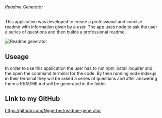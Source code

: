 ###### Readme Generator

This application was developed to create a professional and concise readme with information given by a user. The app uses node to ask the user a series of questions and then builds a professional readme.


![Readme generator](https://user-images.githubusercontent.com/67764086/94756773-aa591380-0355-11eb-8c23-b06c026594b9.PNG)

## Useage

In order to use this application the user has to run npm install inquirer and the open the command terminal for the code. By then running node index.js in their terminal they will be asked a series of questions and after answering them a README.md will be generated in the folder.

## Link to my GitHub

https://github.com/Nggerber/readme-generator